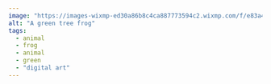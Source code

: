 ```yaml
---
image: "https://images-wixmp-ed30a86b8c4ca887773594c2.wixmp.com/f/e83a41f0-1127-4c89-9388-cca19c024bde/dddck0t-f1d9eea1-3c2d-47bc-964a-6d77d989cd45.jpg?token=eyJ0eXAiOiJKV1QiLCJhbGciOiJIUzI1NiJ9.eyJzdWIiOiJ1cm46YXBwOjdlMGQxODg5ODIyNjQzNzNhNWYwZDQxNWVhMGQyNmUwIiwiaXNzIjoidXJuOmFwcDo3ZTBkMTg4OTgyMjY0MzczYTVmMGQ0MTVlYTBkMjZlMCIsIm9iaiI6W1t7InBhdGgiOiJcL2ZcL2U4M2E0MWYwLTExMjctNGM4OS05Mzg4LWNjYTE5YzAyNGJkZVwvZGRkY2swdC1mMWQ5ZWVhMS0zYzJkLTQ3YmMtOTY0YS02ZDc3ZDk4OWNkNDUuanBnIn1dXSwiYXVkIjpbInVybjpzZXJ2aWNlOmZpbGUuZG93bmxvYWQiXX0.JE12CekVPTiAvY7y12K-Sc9lIJNjbeQAZDLO3f3KCmw"
alt: "A green tree frog"
tags: 
  - animal
  - frog
  - animal
  - green
  - "digital art"
---
```

